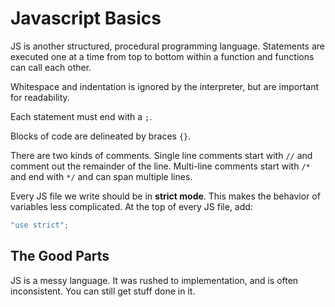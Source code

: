 # Javascript Basics
JS is another structured, procedural programming language.
Statements are executed one at a time from top to bottom within a function and functions can call each other.

Whitespace and indentation is ignored by the interpreter, but are important for readability.

Each statement must end with a `;`.

Blocks of code are delineated by braces `{}`.

There are two kinds of comments.
Single line comments start with `//` and comment out the remainder of the line.
Multi-line comments start with `/*` and end with `*/` and can span multiple lines.

Every JS file we write should be in **strict mode**.
This makes the behavior of variables less complicated.
At the top of every JS file, add:
```js
"use strict";
```

## The Good Parts
JS is a messy language.
It was rushed to implementation, and is often inconsistent.
You can still get stuff done in it.
